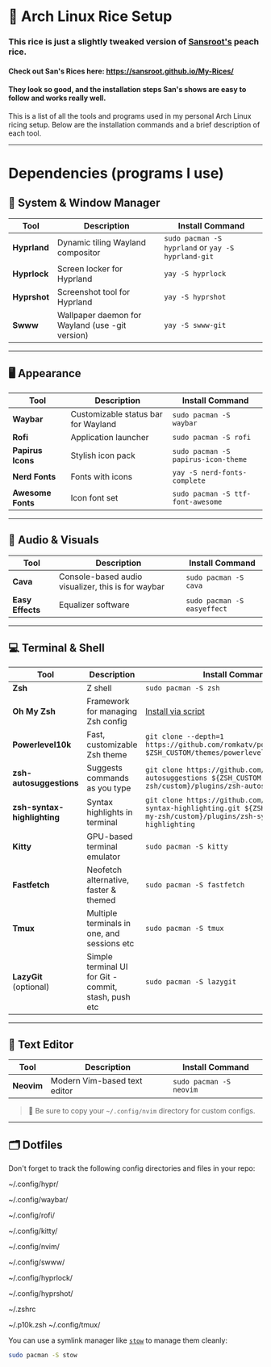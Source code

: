 # 🌿 Arch Linux Rice Setup

### This rice is just a slightly tweaked version of [Sansroot's](https://github.com/sansroot) peach rice.

#### Check out San's Rices here: https://sansroot.github.io/My-Rices/

#### They look so good, and the installation steps San's shows are easy to follow and works really well.

This is a list of all the tools and programs used in my personal Arch Linux ricing setup. Below are the installation commands and a brief description of each tool.

---

# Dependencies (programs I use)

## 🔧 System & Window Manager

| Tool         | Description                                     | Install Command                                    |
| ------------ | ----------------------------------------------- | -------------------------------------------------- |
| **Hyprland** | Dynamic tiling Wayland compositor               | `sudo pacman -S hyprland` or `yay -S hyprland-git` |
| **Hyprlock** | Screen locker for Hyprland                      | `yay -S hyprlock`                                  |
| **Hyprshot** | Screenshot tool for Hyprland                    | `yay -S hyprshot`                                  |
| **Swww**     | Wallpaper daemon for Wayland (use -git version) | `yay -S swww-git`                                  |

---

## 🖥️ Appearance

| Tool              | Description                         | Install Command                     |
| ----------------- | ----------------------------------- | ----------------------------------- |
| **Waybar**        | Customizable status bar for Wayland | `sudo pacman -S waybar`             |
| **Rofi**          | Application launcher                | `sudo pacman -S rofi`               |
| **Papirus Icons** | Stylish icon pack                   | `sudo pacman -S papirus-icon-theme` |
| **Nerd Fonts**    | Fonts with icons                    | `yay -S nerd-fonts-complete`        |
| **Awesome Fonts** | Icon font set                       | `sudo pacman -S ttf-font-awesome`   |

---

## 🎵 Audio & Visuals

| Tool             | Description                    | Install Command             |
| ---------------- | ------------------------------ | --------------------------- |
| **Cava**         | Console-based audio visualizer, this is for waybar | `sudo pacman -S cava`       |
| **Easy Effects** | Equalizer software             | `sudo pacman -S easyeffect` |

---

## 💻 Terminal & Shell

| Tool                        | Description                           | Install Command                                                                                                                         |
| --------------------------- | ------------------------------------- | --------------------------------------------------------------------------------------------------------------------------------------- |
| **Zsh**                     | Z shell                               | `sudo pacman -S zsh`                                                                                                                    |
| **Oh My Zsh**               | Framework for managing Zsh config     | [Install via script](https://ohmyz.sh/#install)                                                                                         |
| **Powerlevel10k**           | Fast, customizable Zsh theme          | `git clone --depth=1 https://github.com/romkatv/powerlevel10k.git $ZSH_CUSTOM/themes/powerlevel10k`                                     |
| **zsh-autosuggestions**     | Suggests commands as you type         | `git clone https://github.com/zsh-users/zsh-autosuggestions ${ZSH_CUSTOM:-~/.oh-my-zsh/custom}/plugins/zsh-autosuggestions`             |
| **zsh-syntax-highlighting** | Syntax highlights in terminal         | `git clone https://github.com/zsh-users/zsh-syntax-highlighting.git ${ZSH_CUSTOM:-~/.oh-my-zsh/custom}/plugins/zsh-syntax-highlighting` |
| **Kitty**                   | GPU-based terminal emulator           | `sudo pacman -S kitty`                                                                                                                  |
| **Fastfetch**               | Neofetch alternative, faster & themed | `sudo pacman -S fastfetch`                                                                                                              |
| **Tmux**               | Multiple terminals in one, and sessions etc | `sudo pacman -S tmux`                                                                                                              |
| **LazyGit** (optional)               | Simple terminal UI for Git - commit, stash, push etc | `sudo pacman -S lazygit`                                                                                                              |

---

## 📝 Text Editor

| Tool       | Description                  | Install Command         |
| ---------- | ---------------------------- | ----------------------- |
| **Neovim** | Modern Vim-based text editor | `sudo pacman -S neovim` |

> 📁 Be sure to copy your `~/.config/nvim` directory for custom configs.

---

## 🗂️ Dotfiles

Don't forget to track the following config directories and files in your repo:

~/.config/hypr/

~/.config/waybar/

~/.config/rofi/

~/.config/kitty/

~/.config/nvim/

~/.config/swww/

~/.config/hyprlock/

~/.config/hyprshot/

~/.zshrc

~/.p10k.zsh
~/.config/tmux/

You can use a symlink manager like [`stow`](https://www.gnu.org/software/stow/) to manage them cleanly:

```bash
sudo pacman -S stow
```
